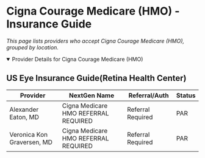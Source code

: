# Cigna Courage Medicare (HMO) - Insurance Guide

*This page lists providers who accept Cigna Courage Medicare (HMO), grouped by location.*

<details open><summary>Provider Details for Cigna Courage Medicare (HMO)</summary>

## US Eye Insurance Guide(Retina Health Center)

| Provider | NextGen Name | Referral/Auth | Status |
|----------|-------------|--------------|--------|
| Alexander Eaton, MD | Cigna Medicare HMO REFERRAL REQUIRED | Referral Required | PAR |
| Veronica Kon Graversen, MD | Cigna Medicare HMO REFERRAL REQUIRED | Referral Required | PAR |

</details>

